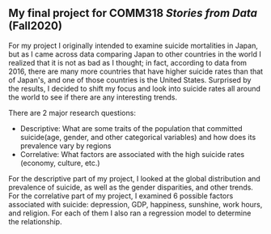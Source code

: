## My final project for COMM318 _Stories from Data_ (Fall2020)

For my project I originally intended to examine suicide mortalities in Japan, but as I came across data comparing Japan to other countries in the world I realized that it is not as bad as I thought; in fact, according to data from 2016, there are many more countries that have higher suicide rates than that of Japan's, and one of those countries is the United States. Surprised by the results, I decided to shift my focus and look into suicide rates all around the world to see if there are any interesting trends. 

There are 2 major research questions:
* Descriptive: What are some traits of the population that committed suicide(age, gender, and other categorical variables) and how does its prevalence vary by regions
* Correlative: What factors are associated with the high suicide rates (economy, culture, etc.)

For the descriptive part of my project, I looked at the global distribution and prevalence of suicide, as well as the gender disparities, and other trends. For the correlative part of my project, I examined 6 possible factors associated with suicide: depression, GDP, happiness, sunshine, work hours, and religion. For each of them I also ran a regression model to determine the relationship. 


